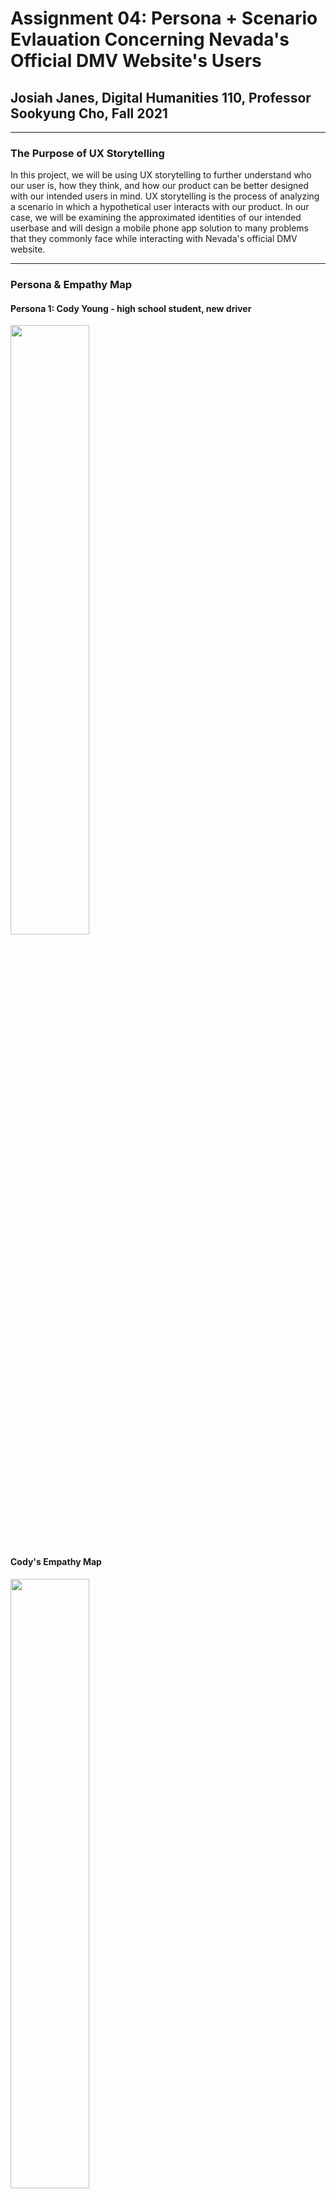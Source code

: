 # Assignment 04: Persona + Scenario Evlauation Concerning Nevada's Official DMV Website's Users

## Josiah Janes, Digital Humanities 110, Professor Sookyung Cho, Fall 2021

---

### The Purpose of UX Storytelling

In this project, we will be using UX storytelling to further understand who our user is, how they think, and how our product can be better designed with our intended users in mind. UX storytelling is the process of analyzing a scenario in which a hypothetical user interacts with our product. In our case, we will be examining the approximated identities of our intended userbase and will design a mobile phone app solution to many problems that they commonly face while interacting with Nevada's official DMV website. 

---

### Persona & Empathy Map

#### Persona 1: Cody Young - high school student, new driver
<img src="https://joxiah1.github.io/DH110-JosiahJanes/cody1.jpg" width="50%">

#### Cody's Empathy Map
<img src="https://joxiah1.github.io/DH110-JosiahJanes/cody2.png" width="50%">

#### Persona 2: Natasha George - lawyer, experienced driver
<img src="https://joxiah1.github.io/DH110-JosiahJanes/natasha1.png" width="50%">

#### Natasha's Empathy Map
<img src="https://joxiah1.github.io/DH110-JosiahJanes/natasha2.png" width="50%">

#### Persona 3: Sam Marks - retired truck driver, master driver
<img src="https://joxiah1.github.io/DH110-JosiahJanes/sam1.jpg" width="50%">

#### Sam's Empathy Map
<img src="https://joxiah1.github.io/DH110-JosiahJanes/sam2.png" width="50%">

---

### Scenarios & Journey Map

#### 1. Cody's Scenario & Journey Map

Why Cody is using this product
> BLANK

How Cody is using this product
> BLANK

Cody's Journey Map


#### 2. Natasha's Scenario & Journey Map

Why Natasha is using this product
> BLANK

How Natasha is using this product
> BLANK

Natasha's Journey Map

#### 3. Sam's Scenario & Journey Map

Why Sam is using this product
>BLANK

How Sam is using this product
>BLANK

Sam's Journey Map

---

### Reflection

---
### Credits
Yoshino Goto's Assignment Layout: https://github.com/yoshinogoto/DH150-YoshinoGoto/blob/master/Assignment05/Assignment05.md
